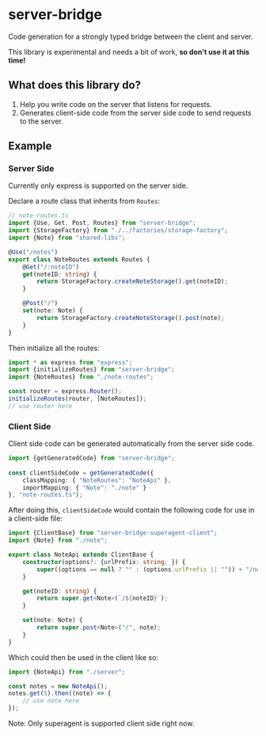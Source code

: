 server-bridge
=============

Code generation for a strongly typed bridge between the client and server.

This library is experimental and needs a bit of work, **so don't use it at this time!**

## What does this library do?

1. Help you write code on the server that listens for requests.
2. Generates client-side code from the server side code to send requests to the server.

## Example

### Server Side

Currently only express is supported on the server side.

Declare a route class that inherits from `Routes`:

```typescript
// note-routes.ts
import {Use, Get, Post, Routes} from "server-bridge";
import {StorageFactory} from "./../factories/storage-factory";
import {Note} from "shared-libs";

@Use("/notes")
export class NoteRoutes extends Routes {
    @Get("/:noteID")
    get(noteID: string) {
        return StorageFactory.createNoteStorage().get(noteID);
    }

    @Post("/")
    set(note: Note) {
        return StorageFactory.createNoteStorage().post(note);
    }
}
```

Then initialize all the routes:

```typescript
import * as express from "express";
import {initializeRoutes} from "server-bridge";
import {NoteRoutes} from "./note-routes";

const router = express.Router();
initializeRoutes(router, [NoteRoutes]);
// use router here
```

### Client Side

Client side code can be generated automatically from the server side code.

```typescript
import {getGeneratedCode} from "server-bridge";
    
const clientSideCode = getGeneratedCode({
    classMapping: { "NoteRoutes": "NoteApi" },
    importMapping: { "Note": "./note" }
}, "note-routes.ts");
```

After doing this, `clientSideCode` would contain the following code for use in a client-side file:

```typescript
import {ClientBase} from "server-bridge-superagent-client";
import {Note} from "./note";

export class NoteApi extends ClientBase {
    constructor(options?: {urlPrefix: string; }) {
        super((options == null ? "" : (options.urlPrefix || "")) + "/notes");
    }

    get(noteID: string) {
        return super.get<Note>(`/${noteID}`);
    }

    set(note: Note) {
        return super.post<Note>("/", note);
    }
}
```

Which could then be used in the client like so:

```typescript
import {NoteApi} from "./server";

const notes = new NoteApi();
notes.get(5).then((note) => {
    // use note here
});
```

Note: Only superagent is supported client side right now.
